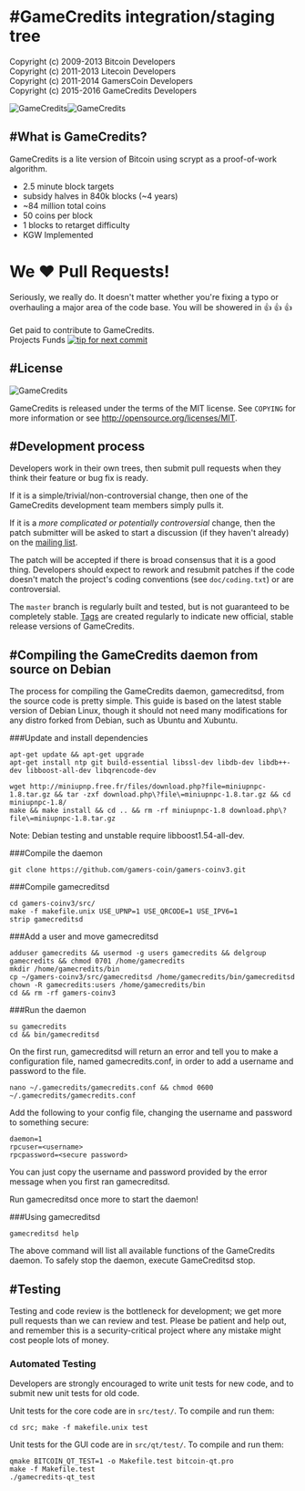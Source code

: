#GameCredits integration/staging tree
================================
Copyright (c) 2009-2013 Bitcoin Developers<br>
Copyright (c) 2011-2013 Litecoin Developers<br>
Copyright (c) 2011-2014 GamersCoin Developers<br>
Copyright (c) 2015-2016 GameCredits Developers<br>

![GameCredits](http://i.imgur.com/nbdHS3Z.png)![GameCredits](https://raw.githubusercontent.com/gamers-coin/gamers-coinv3/01d1ca6d63b565ea46dcee3b6552b030d57d1187/src/qt/res/icons/bitcoin.png)

#What is GameCredits?
----------------

GameCredits is a lite version of Bitcoin using scrypt as a proof-of-work algorithm.
 - 2.5 minute block targets
 - subsidy halves in 840k blocks (~4 years)
 - ~84 million total coins
 - 50 coins per block
 - 1 blocks to retarget difficulty
 - KGW Implemented

# We :heart: Pull Requests!
Seriously, we really do.  It doesn't matter whether you're fixing a typo or overhauling a major area of the code base.  You will be showered in :thumbsup: :thumbsup: :thumbsup:<br><br>
Get paid to contribute to GameCredits.<br>
Projects Funds
[![tip for next commit](http://game4commit.gamers-coin.org/projects/12.svg)](http://game4commit.gamers-coin.org/projects/12)

#License
-------
![GameCredits](http://i.imgur.com/Nfb8DQx.png)

GameCredits is released under the terms of the MIT license. See `COPYING` for more
information or see http://opensource.org/licenses/MIT.

#Development process
-------------------

Developers work in their own trees, then submit pull requests when they think
their feature or bug fix is ready.

If it is a simple/trivial/non-controversial change, then one of the GameCredits
development team members simply pulls it.

If it is a *more complicated or potentially controversial* change, then the patch
submitter will be asked to start a discussion (if they haven't already) on the
[mailing list](http://sourceforge.net/mailarchive/forum.php?forum_name=bitcoin-development).

The patch will be accepted if there is broad consensus that it is a good thing.
Developers should expect to rework and resubmit patches if the code doesn't
match the project's coding conventions (see `doc/coding.txt`) or are
controversial.

The `master` branch is regularly built and tested, but is not guaranteed to be
completely stable. [Tags](https://github.com/bitcoin/bitcoin/tags) are created
regularly to indicate new official, stable release versions of GameCredits.

#Compiling the GameCredits daemon from source on Debian
-----------------------------------------------------
The process for compiling the GameCredits daemon, gamecreditsd, from the source code is pretty simple. This guide is based on the latest stable version of Debian Linux, though it should not need many modifications for any distro forked from Debian, such as Ubuntu and Xubuntu.

###Update and install dependencies

```
apt-get update && apt-get upgrade
apt-get install ntp git build-essential libssl-dev libdb-dev libdb++-dev libboost-all-dev libqrencode-dev

wget http://miniupnp.free.fr/files/download.php?file=miniupnpc-1.8.tar.gz && tar -zxf download.php\?file\=miniupnpc-1.8.tar.gz && cd miniupnpc-1.8/
make && make install && cd .. && rm -rf miniupnpc-1.8 download.php\?file\=miniupnpc-1.8.tar.gz
```
Note: Debian testing and unstable require libboost1.54-all-dev.

###Compile the daemon
```
git clone https://github.com/gamers-coin/gamers-coinv3.git
```

###Compile gamecreditsd
```
cd gamers-coinv3/src/
make -f makefile.unix USE_UPNP=1 USE_QRCODE=1 USE_IPV6=1
strip gamecreditsd
```

###Add a user and move gamecreditsd
```
adduser gamecredits && usermod -g users gamecredits && delgroup gamecredits && chmod 0701 /home/gamecredits
mkdir /home/gamecredits/bin
cp ~/gamers-coinv3/src/gamecreditsd /home/gamecredits/bin/gamecreditsd
chown -R gamecredits:users /home/gamecredits/bin
cd && rm -rf gamers-coinv3
```

###Run the daemon
```
su gamecredits
cd && bin/gamecreditsd
```

On the first run, gamecreditsd will return an error and tell you to make a configuration file, named gamecredits.conf, in order to add a username and password to the file.
```
nano ~/.gamecredits/gamecredits.conf && chmod 0600 ~/.gamecredits/gamecredits.conf
```
Add the following to your config file, changing the username and password to something secure: 
```
daemon=1
rpcuser=<username>
rpcpassword=<secure password>
```

You can just copy the username and password provided by the error message when you first ran gamecreditsd.

Run gamecreditsd once more to start the daemon! 

###Using gamecreditsd
```
gamecreditsd help
```

The above command will list all available functions of the GameCredits daemon. To safely stop the daemon, execute GameCreditsd stop. 

#Testing
-------

Testing and code review is the bottleneck for development; we get more pull
requests than we can review and test. Please be patient and help out, and
remember this is a security-critical project where any mistake might cost people
lots of money.

### Automated Testing

Developers are strongly encouraged to write unit tests for new code, and to
submit new unit tests for old code.

Unit tests for the core code are in `src/test/`. To compile and run them:

    cd src; make -f makefile.unix test

Unit tests for the GUI code are in `src/qt/test/`. To compile and run them:

    qmake BITCOIN_QT_TEST=1 -o Makefile.test bitcoin-qt.pro
    make -f Makefile.test
    ./gamecredits-qt_test

